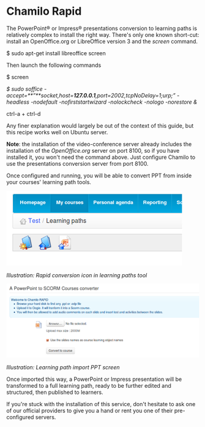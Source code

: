 # Chamilo Rapid

The PowerPoint® or Impress® presentations conversion to learning paths is relatively complex to install the right way. There's only one known short-cut: install an OpenOffice.org or LibreOffice version 3 and the _screen_ command.

$ sudo apt-get install libreoffice screen

Then launch the following commands

$ screen

_$_ _sudo soffice -accept=**”**socket,host=**127.0.0.1**,port=2002,tcpNoDelay=1;urp;”_ _-headless -nodefault_ _-nofirststartwizard_ _-nolockcheck -nologo_ _-norestore_ _&_

ctrl-a + ctrl-d

Any finer explanation would largely be out of the context of this guide, but this recipe works well on Ubuntu server.

**Note**: the installation of the video-conference server already includes the installation of the _OpenOffice.org_ server on port 8100, so if you have installed it, you won't need the command above. Just configure Chamilo to use the presentations conversion server from port 8100.

Once configured and running, you will be able to convert PPT from inside your courses' learning path tools.

![](../../.gitbook/assets/images66%20%282%29.png)

_Illustration: Rapid conversion icon in learning paths tool_

![](../../.gitbook/assets/images67%20%282%29.png)

_Illustration: Learning path import PPT screen_

Once imported this way, a PowerPoint or Impress presentation will be transformed to a full learning path, ready to be further edited and structured, then published to learners.

If you're stuck with the installation of this service, don't hesitate to ask one of our official providers to give you a hand or rent you one of their pre-configured servers.

